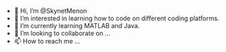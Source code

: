 - 👋 Hi, I’m @SkynetMenon
- 👀 I’m interested in learning how to code on different coding platforms.
- 🌱 I’m currently learning MATLAB and Java.
- 💞️ I’m looking to collaborate on ...
- 📫 How to reach me ...

<!---
SkynetMenon/SkynetMenon is a ✨ special ✨ repository because its `README.md` (this file) appears on your GitHub profile.
You can click the Preview link to take a look at your changes.
--->
